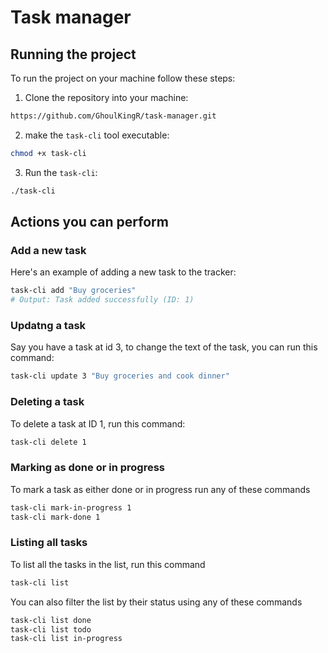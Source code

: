 # Task manager

## Running the project
To run the project on your machine follow these steps:
1. Clone the repository into your machine:
```bash
https://github.com/GhoulKingR/task-manager.git
```
2. make the `task-cli` tool executable:
```bash
chmod +x task-cli
```
3. Run the `task-cli`:
```bash
./task-cli
```

## Actions you can perform

### Add a new task
Here's an example of adding a new task to the tracker:

```bash
task-cli add "Buy groceries"
# Output: Task added successfully (ID: 1)
```

### Updatng a task
Say you have a task at id 3, to change the text of the task, you can run this command:
```bash
task-cli update 3 "Buy groceries and cook dinner"
```

### Deleting a task
To delete a task at ID 1, run this command:
```bash
task-cli delete 1
```

### Marking as done or in progress
To mark a task as either done or in progress run any of these commands
```bash
task-cli mark-in-progress 1
task-cli mark-done 1
```

### Listing all tasks
To list all the tasks in the list, run this command
```bash
task-cli list
```

You can also filter the list by their status using any of these commands
```bash
task-cli list done
task-cli list todo
task-cli list in-progress
```